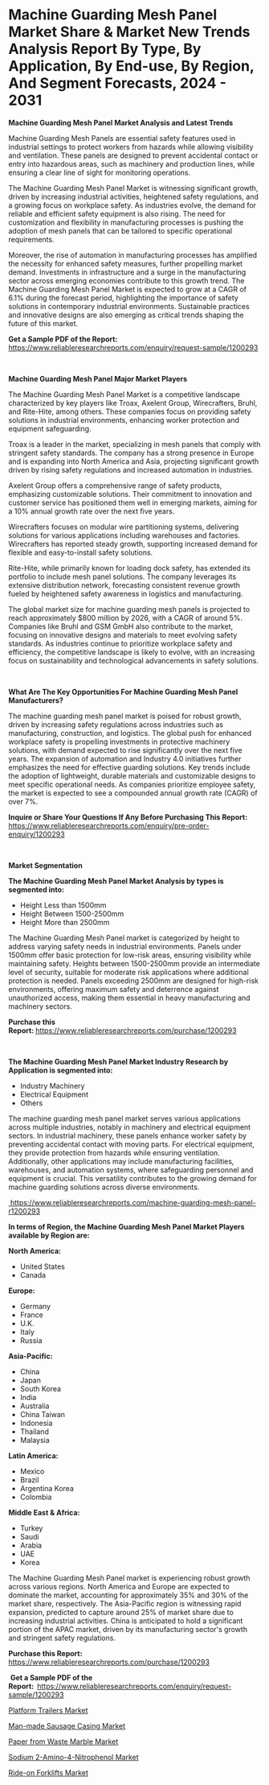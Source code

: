 <p><h1>Machine Guarding Mesh Panel Market Share & Market New Trends Analysis Report By Type, By Application, By End-use, By Region, And Segment Forecasts, 2024 - 2031</h1></p><p><strong>Machine Guarding Mesh Panel Market Analysis and Latest Trends</strong></p>
<p><p>Machine Guarding Mesh Panels are essential safety features used in industrial settings to protect workers from hazards while allowing visibility and ventilation. These panels are designed to prevent accidental contact or entry into hazardous areas, such as machinery and production lines, while ensuring a clear line of sight for monitoring operations.</p><p>The Machine Guarding Mesh Panel Market is witnessing significant growth, driven by increasing industrial activities, heightened safety regulations, and a growing focus on workplace safety. As industries evolve, the demand for reliable and efficient safety equipment is also rising. The need for customization and flexibility in manufacturing processes is pushing the adoption of mesh panels that can be tailored to specific operational requirements.</p><p>Moreover, the rise of automation in manufacturing processes has amplified the necessity for enhanced safety measures, further propelling market demand. Investments in infrastructure and a surge in the manufacturing sector across emerging economies contribute to this growth trend. The Machine Guarding Mesh Panel Market is expected to grow at a CAGR of 6.1% during the forecast period, highlighting the importance of safety solutions in contemporary industrial environments. Sustainable practices and innovative designs are also emerging as critical trends shaping the future of this market.</p></p>
<p><strong>Get a Sample PDF of the Report:&nbsp;</strong> <a href="https://www.reliableresearchreports.com/enquiry/request-sample/1200293">https://www.reliableresearchreports.com/enquiry/request-sample/1200293</a></p>
<p>&nbsp;</p>
<p><strong>Machine Guarding Mesh Panel Major Market Players</strong></p>
<p><p>The Machine Guarding Mesh Panel Market is a competitive landscape characterized by key players like Troax, Axelent Group, Wirecrafters, Bruhl, and Rite-Hite, among others. These companies focus on providing safety solutions in industrial environments, enhancing worker protection and equipment safeguarding.</p><p>Troax is a leader in the market, specializing in mesh panels that comply with stringent safety standards. The company has a strong presence in Europe and is expanding into North America and Asia, projecting significant growth driven by rising safety regulations and increased automation in industries.</p><p>Axelent Group offers a comprehensive range of safety products, emphasizing customizable solutions. Their commitment to innovation and customer service has positioned them well in emerging markets, aiming for a 10% annual growth rate over the next five years.</p><p>Wirecrafters focuses on modular wire partitioning systems, delivering solutions for various applications including warehouses and factories. Wirecrafters has reported steady growth, supporting increased demand for flexible and easy-to-install safety solutions.</p><p>Rite-Hite, while primarily known for loading dock safety, has extended its portfolio to include mesh panel solutions. The company leverages its extensive distribution network, forecasting consistent revenue growth fueled by heightened safety awareness in logistics and manufacturing.</p><p>The global market size for machine guarding mesh panels is projected to reach approximately $800 million by 2026, with a CAGR of around 5%. Companies like Bruhl and GSM GmbH also contribute to the market, focusing on innovative designs and materials to meet evolving safety standards. As industries continue to prioritize workplace safety and efficiency, the competitive landscape is likely to evolve, with an increasing focus on sustainability and technological advancements in safety solutions.</p></p>
<p>&nbsp;</p>
<p><strong>What Are The Key Opportunities For Machine Guarding Mesh Panel Manufacturers?</strong></p>
<p><p>The machine guarding mesh panel market is poised for robust growth, driven by increasing safety regulations across industries such as manufacturing, construction, and logistics. The global push for enhanced workplace safety is propelling investments in protective machinery solutions, with demand expected to rise significantly over the next five years. The expansion of automation and Industry 4.0 initiatives further emphasizes the need for effective guarding solutions. Key trends include the adoption of lightweight, durable materials and customizable designs to meet specific operational needs. As companies prioritize employee safety, the market is expected to see a compounded annual growth rate (CAGR) of over 7%.</p></p>
<p><strong>Inquire or Share Your Questions If Any Before Purchasing This Report:</strong> <a href="https://www.reliableresearchreports.com/enquiry/pre-order-enquiry/1200293">https://www.reliableresearchreports.com/enquiry/pre-order-enquiry/1200293</a></p>
<p>&nbsp;</p>
<p><strong>Market Segmentation</strong></p>
<p><strong>The Machine Guarding Mesh Panel Market Analysis by types is segmented into:</strong></p>
<p><ul><li>Height Less than 1500mm</li><li>Height Between 1500-2500mm</li><li>Height More than 2500mm</li></ul></p>
<p><p>The Machine Guarding Mesh Panel market is categorized by height to address varying safety needs in industrial environments. Panels under 1500mm offer basic protection for low-risk areas, ensuring visibility while maintaining safety. Heights between 1500-2500mm provide an intermediate level of security, suitable for moderate risk applications where additional protection is needed. Panels exceeding 2500mm are designed for high-risk environments, offering maximum safety and deterrence against unauthorized access, making them essential in heavy manufacturing and machinery sectors.</p></p>
<p><strong>Purchase this Report:&nbsp;</strong><a href="https://www.reliableresearchreports.com/purchase/1200293">https://www.reliableresearchreports.com/purchase/1200293</a></p>
<p>&nbsp;</p>
<p><strong>The Machine Guarding Mesh Panel Market Industry Research by Application is segmented into:</strong></p>
<p><ul><li>Industry Machinery</li><li>Electrical Equipment</li><li>Others</li></ul></p>
<p><p>The machine guarding mesh panel market serves various applications across multiple industries, notably in machinery and electrical equipment sectors. In industrial machinery, these panels enhance worker safety by preventing accidental contact with moving parts. For electrical equipment, they provide protection from hazards while ensuring ventilation. Additionally, other applications may include manufacturing facilities, warehouses, and automation systems, where safeguarding personnel and equipment is crucial. This versatility contributes to the growing demand for machine guarding solutions across diverse environments.</p></p>
<p><a href="https://www.reliableresearchreports.com/machine-guarding-mesh-panel-r1200293">&nbsp;https://www.reliableresearchreports.com/machine-guarding-mesh-panel-r1200293</a></p>
<p><strong>In terms of Region, the Machine Guarding Mesh Panel Market Players available by Region are:</strong></p>
<p>
    <p> <strong> North America: </strong>
        <ul>
            <li>United States</li>
            <li>Canada</li>
        </ul>
        </p> 
    <p> <strong> Europe: </strong>
        <ul>
            <li>Germany</li>
            <li>France</li>
            <li>U.K.</li>
            <li>Italy</li>
            <li>Russia</li>
        </ul>
        </p> 
    <p> <strong> Asia-Pacific: </strong>
        <ul>
            <li>China</li>
            <li>Japan</li>
            <li>South Korea</li>
            <li>India</li>
            <li>Australia</li>
            <li>China Taiwan</li>
            <li>Indonesia</li>
            <li>Thailand</li>
            <li>Malaysia</li>
        </ul>
        </p> 
    <p> <strong> Latin America: </strong>
        <ul>
            <li>Mexico</li>
            <li>Brazil</li>
            <li>Argentina Korea</li>
            <li>Colombia</li>
        </ul>
        </p> 
    <p> <strong> Middle East & Africa: </strong>
        <ul>
            <li>Turkey</li>
            <li>Saudi</li>
            <li>Arabia</li>
            <li>UAE</li>
            <li>Korea</li>
        </ul>
    </p>
    </p>
<p><p>The Machine Guarding Mesh Panel market is experiencing robust growth across various regions. North America and Europe are expected to dominate the market, accounting for approximately 35% and 30% of the market share, respectively. The Asia-Pacific region is witnessing rapid expansion, predicted to capture around 25% of market share due to increasing industrial activities. China is anticipated to hold a significant portion of the APAC market, driven by its manufacturing sector's growth and stringent safety regulations.</p></p>
<p><strong>Purchase this Report: </strong><a href="https://www.reliableresearchreports.com/purchase/1200293">https://www.reliableresearchreports.com/purchase/1200293</a></p>
<p>&nbsp;<strong>Get a Sample PDF of the Report:&nbsp;&nbsp;</strong><a href="https://www.reliableresearchreports.com/enquiry/request-sample/1200293">https://www.reliableresearchreports.com/enquiry/request-sample/1200293</a></p>
<p><strong></strong></p>
<p><p><a href="https://www.linkedin.com/pulse/future-trajectory-platform-trailers-market-emerging-trends-25j5e?trackingId=RiMiDnRKTNy2MynYlq%2BtxA%3D%3D">Platform Trailers Market</a></p><p><a href="https://github.com/ygfu6u/Market-Research-Report-List-1/blob/main/man-made-sausage-casing-market.md">Man-made Sausage Casing Market</a></p><p><a href="https://issuu.com/reportprime-2/docs/paper-from-waste-marble-market-size_af7ccb0106754f">Paper from Waste Marble Market</a></p><p><a href="https://issuu.com/reportprime-2/docs/sodium-2-amino-4-nitrophenol-market_cd1870b2d7fdc5">Sodium 2-Amino-4-Nitrophenol Market</a></p><p><a href="https://github.com/mahnoor2003/Market-Research-Report-List-6/blob/main/ride-on-forklifts-market.md">Ride-on Forklifts Market</a></p></p>